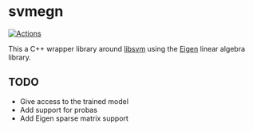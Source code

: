 # svmegn

[![Actions](https://github.com/bloomen/svmegn/actions/workflows/svmegn-tests.yml/badge.svg?branch=main)](https://github.com/bloomen/svmegn/actions/workflows/svmegn-tests.yml?query=branch%3Amain)

This a C++ wrapper library around [libsvm](https://www.csie.ntu.edu.tw/~cjlin/libsvm/) using the [Eigen](https://eigen.tuxfamily.org) linear algebra library.

## TODO

* Give access to the trained model
* Add support for probas
* Add Eigen sparse matrix support
